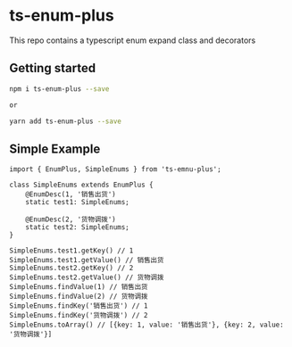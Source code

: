 # ts-enum-plus

This repo contains a typescript enum expand class and decorators

## Getting started

```bash
npm i ts-enum-plus --save

or 

yarn add ts-enum-plus --save
```

## Simple Example

``` tsx
import { EnumPlus, SimpleEnums } from 'ts-emnu-plus';

class SimpleEnums extends EnumPlus {
    @EnumDesc(1, '销售出货')
    static test1: SimpleEnums;

    @EnumDesc(2, '货物调拨')
    static test2: SimpleEnums;
}

SimpleEnums.test1.getKey() // 1
SimpleEnums.test1.getValue() // 销售出货
SimpleEnums.test2.getKey() // 2
SimpleEnums.test2.getValue() // 货物调拨
SimpleEnums.findValue(1) // 销售出货
SimpleEnums.findValue(2) // 货物调拨
SimpleEnums.findKey('销售出货') // 1
SimpleEnums.findKey('货物调拨') // 2
SimpleEnums.toArray() // [{key: 1, value: '销售出货'}, {key: 2, value: '货物调拨'}]

```
